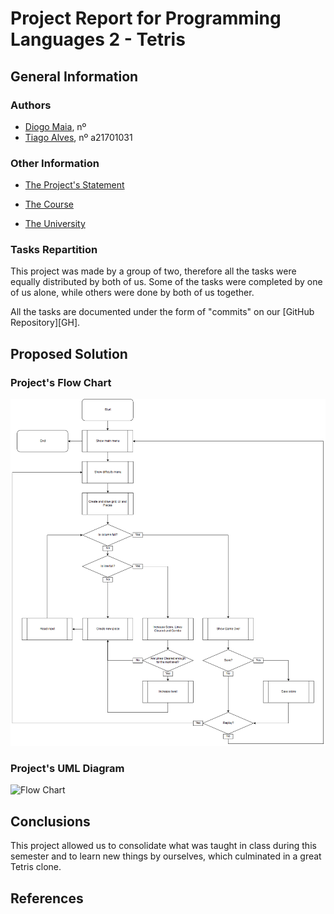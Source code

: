 # Project Report for Programming Languages 2 - Tetris

## General Information

### Authors

* [Diogo Maia][DM], nº
* [Tiago Alves][TA], nº a21701031

### Other Information

* [The Project's Statement][REF1]

* [The Course][LAMV]

* [The University][ULHT]


### Tasks Repartition

This project was made by a group of two, therefore all the tasks were equally distributed by both of us. Some of the tasks were completed by one of us alone, while others were done by both of us together.

All the tasks are documented under the form of "commits" on our [GitHub Repository][GH].


## Proposed Solution

### Project's Flow Chart

![Flow Chart](./Images/FluxogramaTetris.png)


### Project's UML Diagram

![Flow Chart](./Images/...)

## Conclusions

This project allowed us to consolidate what was taught in class during this semester and to learn new things by ourselves, which culminated in a great Tetris clone.

## References

[DM]:https://github.com/IssaMaia
[TA]:https://github.com/synpse
[LAMV]:https://www.ulusofona.pt/licenciatura/aplicacoes-multimedia-e-videojogos
[ULHT]:https://www.ulusofona.pt/
[REF1]:https://github.com/VideojogosLusofona/lp22018p2
[RP]:https://github.com/synpse/lp2p2

